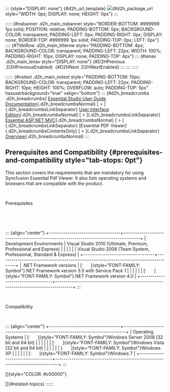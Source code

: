::: {style="DISPLAY: none"}
[](ms-xhelp:///?Id=d2h_url_template){#d2h_url_template} ![](!package_url!){#d2h_package_url style="WIDTH: 0px; DISPLAY: none; HEIGHT: 0px"}
:::

::::: {#nsbanner .d2h_main_nsbanner style="BORDER-BOTTOM: #999999 1px solid; POSITION: relative; PADDING-BOTTOM: 0px; BACKGROUND-COLOR: transparent; PADDING-LEFT: 0px; PADDING-RIGHT: 0px; DISPLAY: none; BORDER-TOP: #999999 1px solid; PADDING-TOP: 0px; LEFT: 0px"}
:::: {#TitleRow .d2h_main_titlerow style="PADDING-BOTTOM: 4px; BACKGROUND-COLOR: transparent; PADDING-LEFT: 22px; WIDTH: 100%; PADDING-RIGHT: 10px; DISPLAY: none; PADDING-TOP: 4px"}
::: {#ienav .d2h_main_ienav style="DISPLAY: none"}
[](ms-xhelp:///?Id=fef72d7d-dc3b-4931-9eeb-7950eab9c898){#D2HPrevious .D2HPreviousEnabled}  [](ms-xhelp:///?Id=67c4cc7d-0b7f-41a4-a1ab-077003d9f4b1){#D2HNext .D2HNextEnabled}
:::
::::
:::::

:::::: {#nstext .d2h_main_nstext style="PADDING-BOTTOM: 10px; BACKGROUND-COLOR: transparent; PADDING-LEFT: 22px; PADDING-RIGHT: 10px; HEIGHT: 100%; OVERFLOW: auto; PADDING-TOP: 5px" hasuserbackground="true" valign="bottom"}
::: {#d2h_breadcrumbs .d2h_breadcrumbs}
[Essential Studio User Guide Documentation](ms-xhelp:///?Id=12457748-09e3-4d74-a240-8e049cedf030){.d2h_breadcrumbsNormal} [ \> ]{.d2h_breadcrumbsLinkSeparator} [User Interface Edition](ms-xhelp:///?Id=c29296b7-531c-413b-a0ec-488ca1f7f669){.d2h_breadcrumbsNormal} [ \> ]{.d2h_breadcrumbsLinkSeparator} [Essential ASP.NET MVC](ms-xhelp:///?Id=4b14e7d1-65c4-4f67-b1aa-2c37709905a5){.d2h_breadcrumbsNormal} [ \> ]{.d2h_breadcrumbsLinkSeparator} [Essential PDF Viewer]{.d2h_breadcrumbsContentsOnly} [ \> ]{.d2h_breadcrumbsLinkSeparator} [Overview](ms-xhelp:///?Id=47a63dfd-4f2d-4c82-99b2-ea2eef7ca7cb){.d2h_breadcrumbsNormal}
:::

## Prerequisites and Compatibility {#prerequisites-and-compatibility style="tab-stops: 0pt"}

This section covers the requirements that are mandatory for using Syncfusion Essential Pdf Viewer. It also lists operating systems and browsers that are compatible with the product.

 

Prerequisites

 

 

::: {align="center"}
+-----------------------------------+--------------------------------------------------------------------------------------+
| Development Environments          | Visual Studio 2010 (Ultimate, Premium, Professional and Express)                     |
|                                   |                                                                                      |
|                                   | Visual Studio 2008 (Team System, Professional, Standard & Express)                   |
+-----------------------------------+--------------------------------------------------------------------------------------+
| .NET Framework versions           | [·      ]{style="FONT-FAMILY: Symbol"}.NET Framework version 3.5 with Service Pack 1 |
|                                   |                                                                                      |
|                                   | [·      ]{style="FONT-FAMILY: Symbol"}.NET Framework version 4.0                     |
+-----------------------------------+--------------------------------------------------------------------------------------+
:::

 

Compatibility

 

::: {align="center"}
+-----------------------------------+-------------------------------------------------------------------------------+
| Operating Systems                 | [·      ]{style="FONT-FAMILY: Symbol"}Windows Server 2008 (32 bit and 64 bit) |
|                                   |                                                                               |
|                                   | [·      ]{style="FONT-FAMILY: Symbol"}Windows Vista (32 bit and 64 bit)       |
|                                   |                                                                               |
|                                   | [·      ]{style="FONT-FAMILY: Symbol"}Windows XP                              |
|                                   |                                                                               |
|                                   | [·      ]{style="FONT-FAMILY: Symbol"}Windows 7                               |
+-----------------------------------+-------------------------------------------------------------------------------+
:::

[]{style="COLOR: #c00000"} 

[]{#related-topics}
::::::

